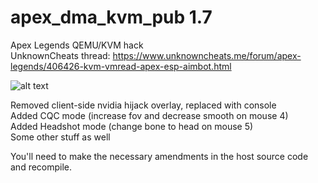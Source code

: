 # apex_dma_kvm_pub 1.7  
 Apex Legends QEMU/KVM hack  
UnknownCheats thread: https://www.unknowncheats.me/forum/apex-legends/406426-kvm-vmread-apex-esp-aimbot.html  

![alt text](https://i.imgur.com/LLfd5lu.png)  

Removed client-side nvidia hijack overlay, replaced with console  
Added CQC mode (increase fov and decrease smooth on mouse 4)  
Added Headshot mode (change bone to head on mouse 5)  
Some other stuff as well  

You'll need to make the necessary amendments in the host source code and recompile.  
